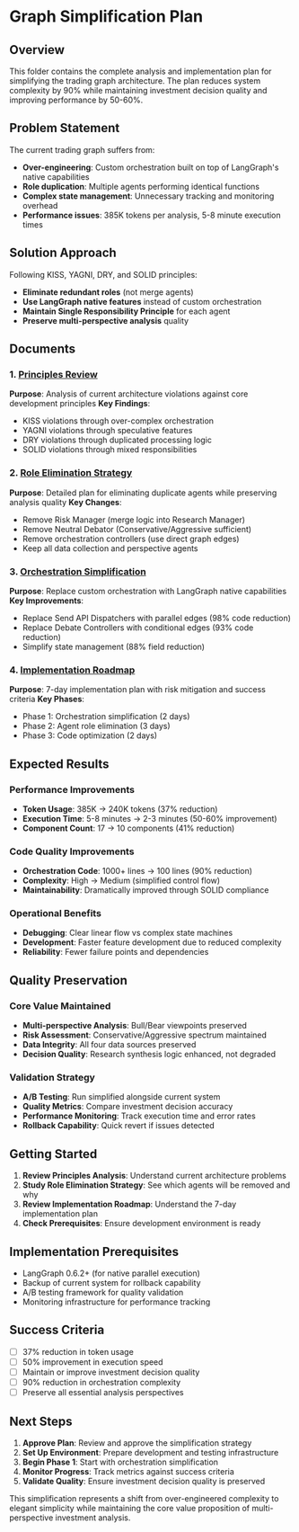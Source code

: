 # Graph Simplification Plan

## Overview

This folder contains the complete analysis and implementation plan for simplifying the trading graph architecture. The plan reduces system complexity by 90% while maintaining investment decision quality and improving performance by 50-60%.

## Problem Statement

The current trading graph suffers from:
- **Over-engineering**: Custom orchestration built on top of LangGraph's native capabilities
- **Role duplication**: Multiple agents performing identical functions
- **Complex state management**: Unnecessary tracking and monitoring overhead
- **Performance issues**: 385K tokens per analysis, 5-8 minute execution times

## Solution Approach

Following KISS, YAGNI, DRY, and SOLID principles:
- **Eliminate redundant roles** (not merge agents)
- **Use LangGraph native features** instead of custom orchestration
- **Maintain Single Responsibility Principle** for each agent
- **Preserve multi-perspective analysis** quality

## Documents

### 1. [Principles Review](./principles_review.md)
**Purpose**: Analysis of current architecture violations against core development principles
**Key Findings**:
- KISS violations through over-complex orchestration
- YAGNI violations through speculative features
- DRY violations through duplicated processing logic
- SOLID violations through mixed responsibilities

### 2. [Role Elimination Strategy](./role_elimination_strategy.md)
**Purpose**: Detailed plan for eliminating duplicate agents while preserving analysis quality
**Key Changes**:
- Remove Risk Manager (merge logic into Research Manager)
- Remove Neutral Debator (Conservative/Aggressive sufficient)
- Remove orchestration controllers (use direct graph edges)
- Keep all data collection and perspective agents

### 3. [Orchestration Simplification](./orchestration_simplification.md)
**Purpose**: Replace custom orchestration with LangGraph native capabilities
**Key Improvements**:
- Replace Send API Dispatchers with parallel edges (98% code reduction)
- Replace Debate Controllers with conditional edges (93% code reduction)
- Simplify state management (88% field reduction)

### 4. [Implementation Roadmap](./implementation_roadmap.md)
**Purpose**: 7-day implementation plan with risk mitigation and success criteria
**Key Phases**:
- Phase 1: Orchestration simplification (2 days)
- Phase 2: Agent role elimination (3 days)
- Phase 3: Code optimization (2 days)

## Expected Results

### Performance Improvements
- **Token Usage**: 385K → 240K tokens (37% reduction)
- **Execution Time**: 5-8 minutes → 2-3 minutes (50-60% improvement)
- **Component Count**: 17 → 10 components (41% reduction)

### Code Quality Improvements
- **Orchestration Code**: 1000+ lines → 100 lines (90% reduction)
- **Complexity**: High → Medium (simplified control flow)
- **Maintainability**: Dramatically improved through SOLID compliance

### Operational Benefits
- **Debugging**: Clear linear flow vs complex state machines
- **Development**: Faster feature development due to reduced complexity
- **Reliability**: Fewer failure points and dependencies

## Quality Preservation

### Core Value Maintained
- **Multi-perspective Analysis**: Bull/Bear viewpoints preserved
- **Risk Assessment**: Conservative/Aggressive spectrum maintained
- **Data Integrity**: All four data sources preserved
- **Decision Quality**: Research synthesis logic enhanced, not degraded

### Validation Strategy
- **A/B Testing**: Run simplified alongside current system
- **Quality Metrics**: Compare investment decision accuracy
- **Performance Monitoring**: Track execution time and error rates
- **Rollback Capability**: Quick revert if issues detected

## Getting Started

1. **Review Principles Analysis**: Understand current architecture problems
2. **Study Role Elimination Strategy**: See which agents will be removed and why
3. **Review Implementation Roadmap**: Understand the 7-day implementation plan
4. **Check Prerequisites**: Ensure development environment is ready

## Implementation Prerequisites

- LangGraph 0.6.2+ (for native parallel execution)
- Backup of current system for rollback capability
- A/B testing framework for quality validation
- Monitoring infrastructure for performance tracking

## Success Criteria

- [ ] 37% reduction in token usage
- [ ] 50% improvement in execution speed
- [ ] Maintain or improve investment decision quality
- [ ] 90% reduction in orchestration complexity
- [ ] Preserve all essential analysis perspectives

## Next Steps

1. **Approve Plan**: Review and approve the simplification strategy
2. **Set Up Environment**: Prepare development and testing infrastructure
3. **Begin Phase 1**: Start with orchestration simplification
4. **Monitor Progress**: Track metrics against success criteria
5. **Validate Quality**: Ensure investment decision quality is preserved

This simplification represents a shift from over-engineered complexity to elegant simplicity while maintaining the core value proposition of multi-perspective investment analysis.